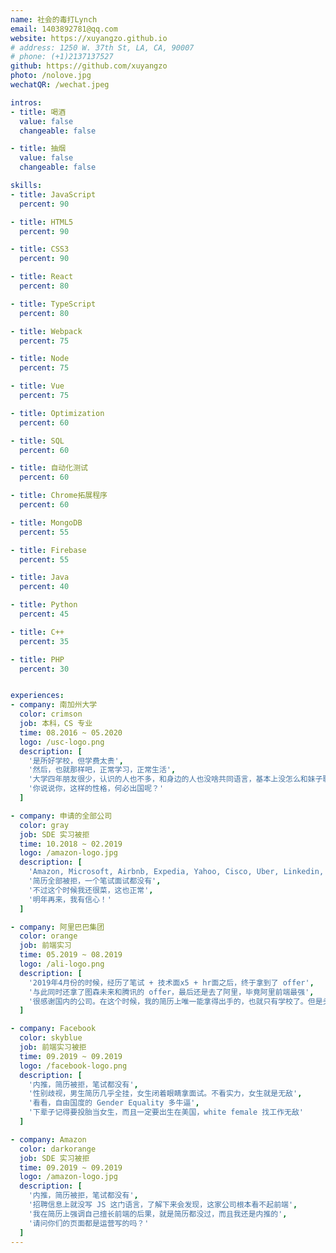 ```yaml
---
name: 社会的毒打Lynch
email: 1403892781@qq.com
website: https://xuyangzo.github.io
# address: 1250 W. 37th St, LA, CA, 90007
# phone: (+1)2137137527
github: https://github.com/xuyangzo
photo: /nolove.jpg
wechatQR: /wechat.jpeg

intros:
- title: 喝酒
  value: false
  changeable: false

- title: 抽烟
  value: false
  changeable: false

skills:
- title: JavaScript
  percent: 90

- title: HTML5
  percent: 90

- title: CSS3
  percent: 90

- title: React
  percent: 80

- title: TypeScript
  percent: 80

- title: Webpack
  percent: 75

- title: Node
  percent: 75

- title: Vue
  percent: 75

- title: Optimization
  percent: 60

- title: SQL
  percent: 60

- title: 自动化测试
  percent: 60

- title: Chrome拓展程序
  percent: 60

- title: MongoDB
  percent: 55

- title: Firebase
  percent: 55

- title: Java
  percent: 40

- title: Python
  percent: 45

- title: C++
  percent: 35

- title: PHP
  percent: 30


experiences:
- company: 南加州大学
  color: crimson
  job: 本科，CS 专业
  time: 08.2016 ~ 05.2020
  logo: /usc-logo.png
  description: [
    '是所好学校，但学费太贵',
    '然后，也就那样吧，正常学习，正常生活',
    '大学四年朋友很少，认识的人也不多，和身边的人也没啥共同语言，基本上没怎么和妹子聊天过，完全处于圈地自萌的状态',
    '你说说你，这样的性格，何必出国呢？'
  ]

- company: 申请的全部公司
  color: gray
  job: SDE 实习被拒
  time: 10.2018 ~ 02.2019
  logo: /amazon-logo.jpg
  description: [
    'Amazon, Microsoft, Airbnb, Expedia, Yahoo, Cisco, Uber, Linkedin, Twitch, Bloomberg, Hulu, Netflix, Twitter 等80余家公司', 
    '简历全部被拒，一个笔试面试都没有', 
    '不过这个时候我还很菜，这也正常',
    '明年再来，我有信心！'
  ]

- company: 阿里巴巴集团
  color: orange
  job: 前端实习
  time: 05.2019 ~ 08.2019
  logo: /ali-logo.png
  description: [
    '2019年4月份的时候，经历了笔试 + 技术面x5 + hr面之后，终于拿到了 offer',
    '与此同时还拿了图森未来和腾讯的 offer，最后还是去了阿里，毕竟阿里前端最强',
    '很感谢国内的公司。在这个时候，我的简历上唯一能拿得出手的，也就只有学校了。但是头条、阿里、腾讯这些大公司还是愿意给我面试。真的很感激。那个时候我知道自己明明是有实力的，在北美却一个面试都拿不到，差一点就直接万念俱灰了'
  ]

- company: Facebook
  color: skyblue
  job: 前端实习被拒
  time: 09.2019 ~ 09.2019
  logo: /facebook-logo.png
  description: [
    '内推，简历被拒，笔试都没有',
    '性别歧视，男生简历几乎全挂，女生闭着眼睛拿面试。不看实力，女生就是无敌',
    '看看，自由国度的 Gender Equality 多牛逼',
    '下辈子记得要投胎当女生，而且一定要出生在美国，white female 找工作无敌'
  ]

- company: Amazon
  color: darkorange
  job: SDE 实习被拒
  time: 09.2019 ~ 09.2019
  logo: /amazon-logo.jpg
  description: [
    '内推，简历被拒，笔试都没有',
    '招聘信息上就没写 JS 这门语言，了解下来会发现，这家公司根本看不起前端',
    '我在简历上强调自己擅长前端的后果，就是简历都没过，而且我还是内推的',
    '请问你们的页面都是运营写的吗？'
  ]
---
```


<Resume />